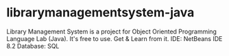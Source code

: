 # librarymanagementsystem-java
Library Management System is a project for Object Oriented Programming Language Lab (Java). 
It's free to use. Get & Learn from it.
IDE: NetBeans IDE 8.2 
Database: SQL
